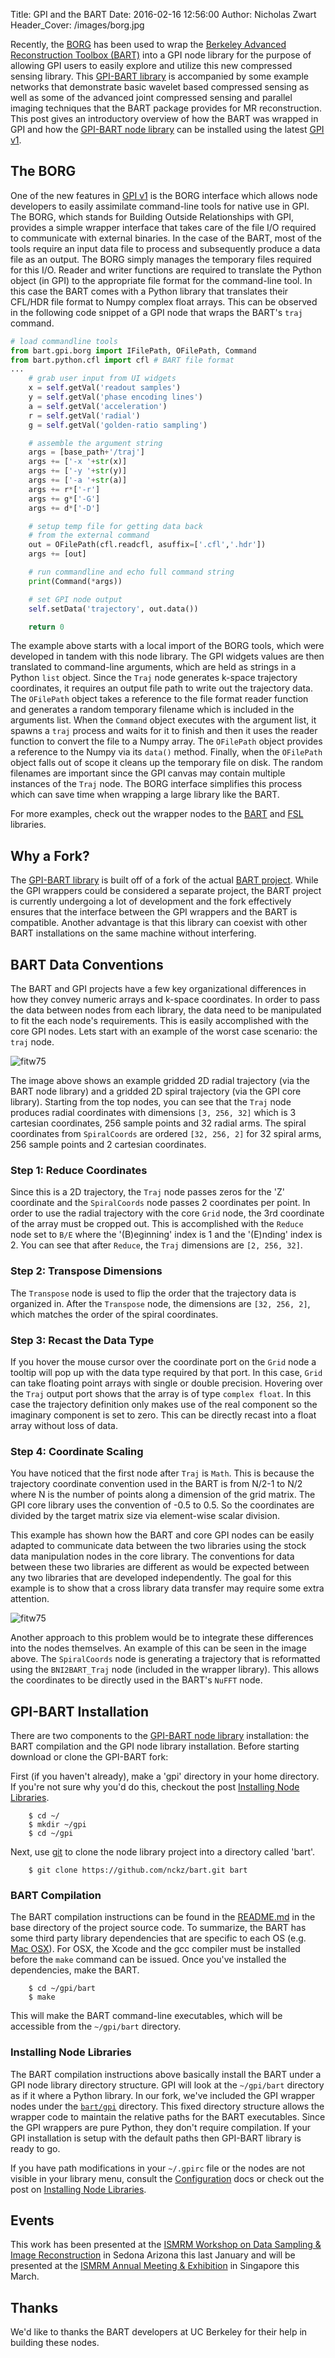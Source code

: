 Title: GPI and the BART
Date: 2016-02-16 12:56:00
Author: Nicholas Zwart
Header_Cover: /images/borg.jpg

Recently, the <a href="https://en.wikipedia.org/wiki/Borg_(Star_Trek)">BORG</a>
has been used to wrap the <a href="http://mrirecon.github.io/bart/"
target="_blank">Berkeley Advanced Reconstruction Toolbox (BART)</a> into a GPI
node library for the purpose of allowing GPI users to easily explore and
utilize this new compressed sensing library.  This <a
href="https://github.com/nckz/bart/blob/master/gpi/README.md"
target="_blank">GPI-BART library</a> is accompanied by some example networks
that demonstrate basic wavelet based compressed sensing as well as some of the
advanced joint compressed sensing and parallel imaging techniques that the BART
package provides for MR reconstruction.  This post gives an introductory
overview of how the BART was wrapped in GPI and how the <a
href="https://github.com/nckz/bart/blob/master/gpi/README.md"
target="_blank">GPI-BART node library</a> can be installed using the latest <a
href="https://github.com/gpilab/framework/releases/tag/v1.0.0-rc1" target="_blank">GPI v1</a>.

## The BORG
One of the new features in <a href="https://github.com/gpilab/framework/releases/tag/v1.0.0-rc1" target="_blank">GPI
v1</a> is the BORG interface which allows node developers to easily assimilate
command-line tools for native use in GPI.  The BORG, which stands for Building
Outside Relationships with GPI, provides a simple wrapper interface that takes
care of the file I/O required to communicate with external binaries.  In the
case of the BART, most of the tools require an input data file to process and
subsequently produce a data file as an output.  The BORG simply manages the
temporary files required for this I/O.  Reader and writer functions are
required to translate the Python object (in GPI) to the appropriate file format
for the command-line tool.  In this case the BART comes with a Python library
that translates their CFL/HDR file format to Numpy complex float arrays.  This
can be observed in the following code snippet of a GPI node that wraps the
BART's `traj` command.

```python
# load commandline tools
from bart.gpi.borg import IFilePath, OFilePath, Command
from bart.python.cfl import cfl # BART file format
...
    # grab user input from UI widgets
    x = self.getVal('readout samples')
    y = self.getVal('phase encoding lines')
    a = self.getVal('acceleration')
    r = self.getVal('radial')
    g = self.getVal('golden-ratio sampling')

    # assemble the argument string
    args = [base_path+'/traj']
    args += ['-x '+str(x)]
    args += ['-y '+str(y)]
    args += ['-a '+str(a)]
    args += r*['-r']
    args += g*['-G']
    args += d*['-D']

    # setup temp file for getting data back
    # from the external command
    out = OFilePath(cfl.readcfl, asuffix=['.cfl','.hdr'])
    args += [out]

    # run commandline and echo full command string
    print(Command(*args))

    # set GPI node output
    self.setData('trajectory', out.data())

    return 0
```


The example above starts with a local import of the BORG tools, which were
developed in tandem with this node library.  The GPI widgets values are then
translated to command-line arguments, which are held as strings in a Python
`list` object.  Since the `Traj` node generates k-space trajectory coordinates,
it requires an output file path to write out the trajectory data.  The
`OFilePath` object takes a reference to the file format reader function and
generates a random temporary filename which is included in the arguments list.
When the `Command` object executes with the argument list, it spawns a `traj`
process and waits for it to finish and then it uses the reader function to
convert the file to a Numpy array.  The `OFilePath` object provides a reference
to the Numpy via its `data()` method.  Finally, when the `OFilePath` object
falls out of scope it cleans up the temporary file on disk.  The random
filenames are important since the GPI canvas may contain multiple instances of
the `Traj` node.  The BORG interface simplifies this process which can save
time when wrapping a large library like the BART.

For more examples, check out the wrapper nodes to the
[BART](https://github.com/nckz/bart/tree/master/gpi) and
[FSL](https://github.com/aganders3/gpi-neurotools/tree/master/FSL/GPI)
libraries.

## Why a Fork?
The <a href="https://github.com/nckz/bart/blob/master/gpi/README.md"
target="_blank">GPI-BART library</a> is built off of a fork of the actual <a
href="http://mrirecon.github.io/bart/" target="_blank">BART project</a>.  While
the GPI wrappers could be considered a separate project, the BART project is
currently undergoing a lot of development and the fork effectively ensures that
the interface between the GPI wrappers and the BART is compatible.  Another
advantage is that this library can coexist with other BART installations on the
same machine without interfering.

## BART Data Conventions
The BART and GPI projects have a few key organizational differences in how they
convey numeric arrays and k-space coordinates.  In order to pass the data
between nodes from each library, the data need to be manipulated to fit the
each node's requirements. This is easily accomplished with the core GPI nodes.
Lets start with an example of the worst case scenario: the `traj` node.

![fitw75]({static}/images/BARTDataConvention.png)

The image above shows an example gridded 2D radial trajectory (via the BART
node library) and a gridded 2D spiral trajectory (via the GPI core library).
Starting from the top nodes, you can see that the `Traj` node produces radial
coordinates with dimensions `[3, 256, 32]` which is 3 cartesian coordinates,
256 sample points and 32 radial arms.  The spiral coordinates from
`SpiralCoords` are ordered `[32, 256, 2]` for 32 spiral arms, 256 sample points
and 2 cartesian coordinates.

### Step 1: Reduce Coordinates
Since this is a 2D trajectory, the `Traj` node passes zeros for the 'Z'
coordinate and the `SpiralCoords` node passes 2 coordinates per point.  In
order to use the radial trajectory with the core `Grid` node, the 3rd
coordinate of the array must be cropped out.  This is accomplished with the
`Reduce` node set to `B/E` where the '(B)eginning' index is 1 and the
'(E)nding' index is 2.  You can see that after `Reduce`, the `Traj` dimensions
are `[2, 256, 32]`.

### Step 2: Transpose Dimensions
The `Transpose` node is used to flip the order that the trajectory data is
organized in. After the `Transpose` node, the dimensions are `[32, 256, 2]`,
which matches the order of the spiral coordinates.

### Step 3: Recast the Data Type
If you hover the mouse cursor over the coordinate port on the `Grid` node a
tooltip will pop up with the data type required by that port. In this case,
`Grid` can take floating point arrays with single or double precision.
Hovering over the `Traj` output port shows that the array is of type `complex
float`.  In this case the trajectory definition only makes use of the real
component so the imaginary component is set to zero.  This can be directly
recast into a float array without loss of data.

### Step 4: Coordinate Scaling
You have noticed that the first node after `Traj` is `Math`.  This is because
the trajectory coordinate convention used in the BART is from N/2-1 to N/2
where N is the number of points along a dimension of the grid matrix.  The GPI
core library uses the convention of -0.5 to 0.5.  So the coordinates are
divided by the target matrix size via element-wise scalar division.

This example has shown how the BART and core GPI nodes can be easily adapted to
communicate data between the two libraries using the stock data manipulation
nodes in the core library.  The conventions for data between these two
libraries are different as would be expected between any two libraries that are
developed independently.  The goal for this example is to show that a cross
library data transfer may require some extra attention.

![fitw75]({static}/images/BARTDataConvention_BNI2BART.png)

Another approach to this problem would be to integrate these differences into
the nodes themselves.  An example of this can be seen in the image above.  The
`SpiralCoords` node is generating a trajectory that is reformatted using the
`BNI2BART_Traj` node (included in the wrapper library).  This allows the
coordinates to be directly used in the BART's `NuFFT` node.

## GPI-BART Installation
There are two components to the <a
href="https://github.com/nckz/bart/blob/master/gpi/README.md"
target="_blank">GPI-BART node library</a> installation: the BART compilation
and the GPI node library installation.  Before starting download or clone the
GPI-BART fork:

First (if you haven't already), make a 'gpi' directory in your home directory.
If you're not sure why you'd do this, checkout the post [Installing Node
Libraries]({static}/posts/2015-06-30-Installing-Node-Libraries.md).

```
    $ cd ~/
    $ mkdir ~/gpi
    $ cd ~/gpi
```

Next, use [git](https://git-scm.com/) to clone the node library project into a
directory called 'bart'.

```
    $ git clone https://github.com/nckz/bart.git bart
```

### BART Compilation
The BART compilation instructions can be found in the
[README.md](https://github.com/nckz/bart#22-downloading-and-compilation) in the
base directory of the project source code.  To summarize, the BART has some
third party library dependencies that are specific to each OS (e.g. [Mac
OSX](https://github.com/nckz/bart#212-mac-os-x)).  For OSX, the Xcode and the
gcc compiler must be installed before the `make` command can be issued.  Once
you've installed the dependencies, make the BART.

```
    $ cd ~/gpi/bart
    $ make
```

This will make the BART command-line executables, which will be accessible from
the `~/gpi/bart` directory.

### Installing Node Libraries
The BART compilation instructions above basically install the BART under a GPI
node library directory structure.  GPI will look at the `~/gpi/bart` directory
as if it where a Python library.  In our fork, we've included the GPI wrapper
nodes under the [`bart/gpi`](https://github.com/nckz/bart/tree/master/gpi)
directory. This fixed directory structure allows the wrapper code to maintain
the relative paths for the BART executables.  Since the GPI wrappers are pure
Python, they don't require compilation. If your GPI installation is setup with
the default paths then GPI-BART library is ready to go.

If you have path modifications in your `~/.gpirc` file or the nodes are not
visible in your library menu, consult the
[Configuration](http://docs.gpilab.com/en/develop/config.html) docs or check out the
post on [Installing Node Libraries]({static}/posts/2015-06-30-Installing-Node-Libraries.md).

## Events
This work has been presented at the [ISMRM Workshop on Data Sampling & Image
Reconstruction](http://www.ismrm.org/workshops/Data16/) in Sedona Arizona this
last January and will be presented at the [ISMRM Annual Meeting &
Exhibition](http://www.ismrm.org/2016-annual-meeting-exhibition/) in Singapore
this March.

## Thanks
We'd like to thanks the BART developers at UC Berkeley for their help in
building these nodes.
